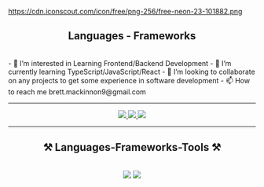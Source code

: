 https://cdn.iconscout.com/icon/free/png-256/free-neon-23-101882.png

<h2 align="center"> Languages - Frameworks </h2>
<br/>
- 👀 I’m interested in Learning Frontend/Backend Development
- 🌱 I’m currently learning TypeScript/JavaScript/React
- 💞️ I’m looking to collaborate on any projects to get some experience in software development 
- 📫 How to reach me brett.mackinnon9@gmail.com
<hr/>
<div align="center"> 
  <a href="mailto:brett.mackinnon9@gmail.com">
    <img src="https://img.shields.io/badge/Gmail-333333?style=for-the-badge&logo=gmail&logoColor=red" />
  </a>
  <a href="https://www.linkedin.com/in/brett-mackinnon-19936111a/" target="_blank">
    <img src="https://img.shields.io/badge/LinkedIn-0077B5?style=for-the-badge&logo=linkedin&logoColor=white" target="_blank" />
  </a>
  <a href="portfoliosite" target="_blank">
     <img src="https://img.shields.io/badge/Portfolio-FF5722?style=for-the-badge&logo=todoist&logoColor=white" target="_blank" /> <!-- sqlite, safari, google-chrome are other good icon options -->
  </a>
</div>
<hr/>
<h2 align="center">⚒️ Languages-Frameworks-Tools ⚒️</h2>
<br/>
<div align="center">
    <img src="https://skillicons.dev/icons?i=react,bootstrap,mui,html,css,vscode,github,git," />
    <img src="https://skillicons.dev/icons?i=nodejs,python,javascript,express,firebase,nextjs,mysql, postgres" /><br>
</div>
<!---
JudgeBreaded/JudgeBreaded is a ✨ special ✨ repository because its `README.md` (this file) appears on your GitHub profile.
You can click the Preview link to take a look at your changes.
--->
